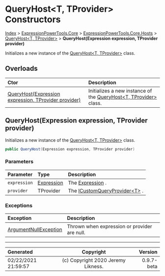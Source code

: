 ﻿# QueryHost&lt;T, TProvider> Constructors

[Index](../index.md) > [ExpressionPowerTools.Core](ExpressionPowerTools.Core.a.md) > [ExpressionPowerTools.Core.Hosts](ExpressionPowerTools.Core.Hosts.n.md) > [QueryHost<T, TProvider>](ExpressionPowerTools.Core.Hosts.QueryHost`2.cs.md) > **QueryHost(Expression expression, TProvider provider)**

Initializes a new instance of the [QueryHost&lt;T, TProvider>](ExpressionPowerTools.Core.Hosts.QueryHost`2.cs.md) class.

## Overloads

| Ctor | Description |
| :-- | :-- |
| [QueryHost(Expression expression, TProvider provider)](#queryhostexpression-expression-tprovider-provider) | Initializes a new instance of the [QueryHost&lt;T, TProvider>](ExpressionPowerTools.Core.Hosts.QueryHost`2.cs.md) class. |

## QueryHost(Expression expression, TProvider provider)

Initializes a new instance of the [QueryHost&lt;T, TProvider>](ExpressionPowerTools.Core.Hosts.QueryHost`2.cs.md) class.

```csharp
public QueryHost(Expression expression, TProvider provider)
```

### Parameters

| Parameter | Type | Description |
| :-- | :-- | :-- |
| `expression` | [Expression](https://docs.microsoft.com/dotnet/api/system.linq.expressions.expression) | The [Expression](https://docs.microsoft.com/dotnet/api/system.linq.expressions.expression) . |
| `provider` | TProvider | The [ICustomQueryProvider&lt;T>](ExpressionPowerTools.Core.Signatures.ICustomQueryProvider`1.i.md) . |

### Exceptions

| Exception | Description |
| :-- | :-- |
| [ArgumentNullException](https://docs.microsoft.com/dotnet/api/system.argumentnullexception) | Thrown when expression or provider are null. |


---

| Generated | Copyright | Version |
| :-- | :-: | --: |
| 02/22/2021 21:59:57 | (c) Copyright 2020 Jeremy Likness. | 0.9.7-beta |
